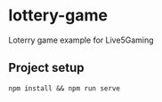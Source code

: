 # lottery-game

Loterry game example for Live5Gaming
## Project setup
```
npm install && npm run serve
```